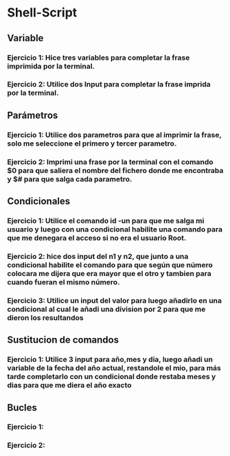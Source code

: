 # Shell-Script
## Variable
### Ejercicio 1: Hice tres variables para completar la frase imprimida por la terminal.
### Ejercicio 2: Utilice dos Input para completar la frase imprida por la terminal.

## Parámetros
### Ejercicio 1: Utilice dos parametros para que al imprimir la frase, solo me seleccione el primero y tercer parametro.
### Ejercicio 2: Imprimi una frase por la terminal con el comando $0 para que saliera el nombre del fichero donde me encontraba y $# para que salga cada parametro.

## Condicionales
### Ejercicio 1: Utilice el comando id -un para que me salga mi usuario y luego con una condicional habilite una comando para que me denegara el acceso si no era el usuario Root.
### Ejercicio 2: hice dos input del n1 y n2, que junto a una condicional habilite el comando para que según que número colocara me dijera que era mayor que el otro y tambien para cuando fueran el mismo número.
### Ejercicio 3: Utilice un input del valor para luego añadirlo en una condicional al cual le añadi una division por 2 para que me dieron los resultandos 

## Sustitucion de comandos
### Ejercicio 1: Utilice 3 input para año,mes y dia, luego añadi un variable de la fecha del año actual, restandole el mio, para más tarde completarlo con un condicional donde restaba meses y dias para que me diera el año exacto 

## Bucles
### Ejercicio 1:
### Ejercicio 2:
